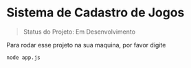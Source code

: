 <h1> Sistema de Cadastro de Jogos </h1>

>Status do Projeto: Em Desenvolvimento

Para rodar esse projeto na sua maquina, por favor digite 

```
node app.js
```

